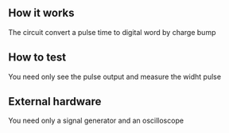 <!---

This file is used to generate your project datasheet. Please fill in the information below and delete any unused
sections.

You can also include images in this folder and reference them in the markdown. Each image must be less than
512 kb in size, and the combined size of all images must be less than 1 MB.
-->

## How it works
The circuit convert a pulse time to digital word by charge bump

## How to test
You need only see the pulse output and measure the widht pulse

## External hardware
You need only a signal generator and an oscilloscope
